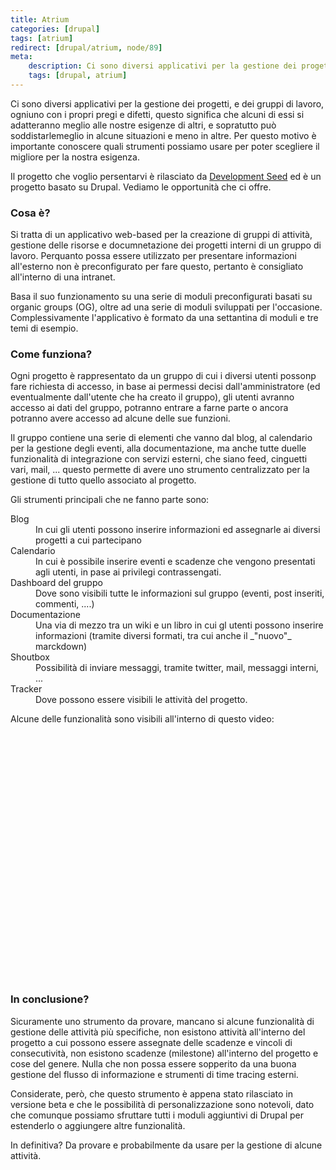 ```yaml
---
title: Atrium
categories: [drupal]
tags: [atrium]
redirect: [drupal/atrium, node/89]
meta:
    description: Ci sono diversi applicativi per la gestione dei progetti, e dei gruppi di lavoro, ogniuno con i propri pregi e difetti, questo significa che alcuni di essi si adatteranno meglio alle nostre esigenze di altri, e sopratutto può soddistarlemeglio in alcune situazioni e meno in altre. Per questo motivo è importante conoscere quali strumenti possiamo usare per poter scegliere il migliore per la nostra esigenza.
    tags: [drupal, atrium]
---
```

Ci sono diversi applicativi per la gestione dei progetti, e dei gruppi di lavoro, ogniuno con i propri pregi e difetti, questo significa che alcuni di essi si adatteranno meglio alle nostre esigenze di altri, e sopratutto può soddistarlemeglio in alcune situazioni e meno in altre. Per questo motivo è importante conoscere quali strumenti possiamo usare per poter scegliere il migliore per la nostra esigenza.

Il progetto che voglio persentarvi è rilasciato da <a href="http://www.developmentseed.org/">Development Seed</a> ed è un progetto basato su Drupal. Vediamo le opportunità che ci offre.
<!--break-->
<h3>Cosa è?</h3>
Si tratta di un applicativo web-based per la creazione di gruppi di attività, gestione delle risorse e documnetazione dei progetti interni di un gruppo di lavoro. Perquanto possa essere utilizzato per presentare informazioni all'esterno non è preconfigurato per fare questo, pertanto è consigliato all'interno di una intranet.

Basa il suo funzionamento su una serie di moduli preconfigurati basati su organic groups (OG), oltre ad una serie di moduli sviluppati per l'occasione. Complessivamente l'applicativo è formato da una settantina di moduli e tre temi di esempio.

<h3>Come funziona?</h3>
Ogni progetto è rappresentato da un gruppo di cui i diversi utenti possonp fare richiesta di accesso, in base ai permessi decisi dall'amministratore (ed eventualmente dall'utente che ha creato il gruppo), gli utenti avranno accesso ai dati del gruppo, potranno entrare a farne parte o ancora  potranno avere accesso ad alcune delle sue funzioni.

Il gruppo contiene una serie di elementi che vanno dal blog, al calendario per la gestione degli eventi, alla documentazione, ma anche tutte duelle funzionalità di integrazione con servizi esterni, che siano feed, cinguetti vari, mail, ... questo permette di avere uno strumento centralizzato per la gestione di tutto quello associato al progetto.

Gli strumenti principali che ne fanno parte sono:
<dl>
  <dt>Blog</dt><dd>In cui gli utenti possono inserire informazioni ed assegnarle ai diversi progetti a cui partecipano</dd>
  <dt>Calendario</dt><dd>In cui è possibile inserire eventi e scadenze che vengono presentati agli utenti, in pase ai privilegi contrassengati.</dd>
  <dt>Dashboard del gruppo</dt><dd>Dove sono visibili tutte le informazioni sul gruppo (eventi, post inseriti, commenti, ....)</dd>
  <dt>Documentazione</dt><dd>Una via di mezzo tra un wiki e un libro in cui gl utenti possono inserire informazioni (tramite diversi formati, tra cui anche il _"nuovo"_ marckdown)</dd>
  <dt>Shoutbox</dt><dd>Possibilità di inviare messaggi, tramite twitter, mail, messaggi interni, ...</dd>
  <dt>Tracker</dt><dd>Dove possono essere visibili le attività del progetto.</dd>
</dl>

Alcune delle funzionalità sono visibili all'interno di questo video:
<p><object height="393" width="700"><embed src="http://vimeo.com/moogaloop.swf?clip_id=5579829&amp;server=vimeo.com&amp;show_title=1&amp;show_byline=0&amp;show_portrait=0&amp;color=ff9933&amp;fullscreen=1" type="application/x-shockwave-flash" allowfullscreen="true" allowscriptaccess="always" height="393" width="700"></object></p>

<h3>In conclusione?</h3>
Sicuramente uno strumento da provare, mancano si alcune funzionalità di gestione delle attività più specifiche, non esistono attività all'interno del progetto a cui possono essere assegnate delle scadenze e vincoli di consecutività, non esistono scadenze (milestone) all'interno del progetto e cose del genere. Nulla che non possa essere sopperito da una buona gestione del flusso di informazione e strumenti di time tracing esterni.

Considerate, però, che questo strumento è appena stato rilasciato in versione beta e che le possibilità di personalizzazione sono notevoli, dato che comunque possiamo sfruttare tutti i moduli aggiuntivi di Drupal per estenderlo o aggiungere altre funzionalità.

In definitiva? Da provare e probabilmente da usare per la gestione di alcune attività.
